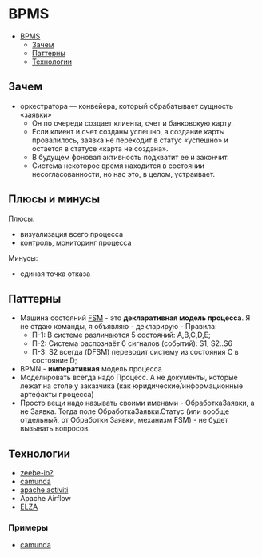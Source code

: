 # BPMS

- [BPMS](#bpms)
	- [Зачем](#зачем)
	- [Паттерны](#паттерны)
	- [Технологии](#технологии)

## Зачем

- оркестратора — конвейера, который обрабатывает сущность «заявки»
  - Он по очереди создает клиента, счет и банковскую карту.
  - Если клиент и счет созданы успешно, а создание карты провалилось, заявка не переходит в статус «успешно» и остается в статусе «карта не создана».
  - В будущем фоновая активность подхватит ее и закончит.
  - Система некоторое время находится в состоянии несогласованности, но нас это, в целом, устраивает.

## Плюсы и минусы

Плюсы:
- визуализация всего процесса
- контроль, мониторинг процесса

Минусы:
- единая точка отказа

## Паттерны

- Машина состояний [FSM](../pattern/development/pattern.state.machine.md) - это __декларативная модель процесса__. Я не отдаю команды, я объявляю - декларирую - Правила:
  - П-1: В системе различаются 5 состояний: A,B,C,D,E;
  - П-2: Система распознаёт 6 сигналов (событий): S1, S2..S6
  - П-3: S2 всегда (DFSM) переводит систему из состояния C в состояние D;
- BPMN - __императивная__ модель процесса
- Моделировать всегда надо Процесс. А не документы, которые лежат на столе у заказчика (как юридические/информационные артефакты процесса)
- Просто вещи надо называть своими именами - ОбработкаЗаявки, а не Заявка. Тогда поле ОбработкаЗаявки.Статус (или вообще отдельный,  от Обработки
Заявки, механизм FSM) - не будет вызывать вопросов.

## Технологии

- [zeebe-io?](https://blog.bernd-ruecker.com/how-we-built-a-highly-scalable-distributed-state-machine-f2595e3c0422)
- [camunda](../../technology/middleware/bpms/camunda.md)
- [apache activiti](https://habr.com/ru/companies/otus/articles/671360/)
- Apache Airflow
- [ELZA](../../technology/middleware/bpms/elza.md)

### Примеры

- [camunda](https://github.com/berndruecker/flowing-retail)
